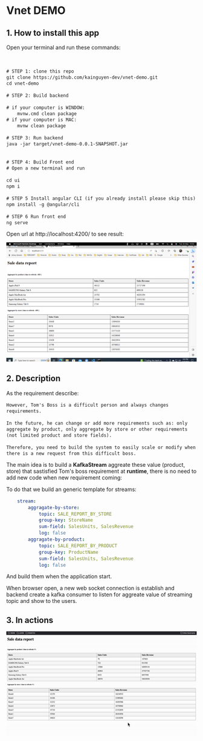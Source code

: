 # Vnet DEMO

## 1. How to install this app


Open your terminal and run these commands:

```shell


# STEP 1: clone this repo
git clone https://github.com/kainguyen-dev/vnet-demo.git
cd vnet-demo

# STEP 2: Build backend

# if your computer is WINDOW:
    mvnw.cmd clean package
# if your computer is MAC:
    mvnw clean package

# STEP 3: Run backend
java -jar target/vnet-demo-0.0.1-SNAPSHOT.jar


# STEP 4: Build Front end 
# Open a new terminal and run 

cd ui
npm i

# STEP 5 Install angular CLI (if you already install please skip this)
npm install -g @angular/cli

# STEP 6 Run front end
ng serve

```

Open url at http://localhost:4200/ 
to see result:

![Alt Text](DEMO.png)


## 2. Description

As the requirement describe: 

```
However, Tom's Boss is a difficult person and always changes requirements.

In the future, he can change or add more requirements such as: only aggregate by product, only aggregate by store or other requirements (not limited product and store fields). 

Therefore, you need to build the system to easily scale or modify when there is a new request from this difficult boss.
```

The main idea is to build a **KafkaStream** aggreate these value (product, store) that sastisfied Tom's boss requirement at **runtime**, there is no need to add new code when new requirement coming:

To do that we build an generic template for streams:

```yaml
    stream:
        aggragate-by-store:
            topic: SALE_REPORT_BY_STORE
            group-key: StoreName
            sum-field: SalesUnits, SalesRevenue
            log: false
        aggragate-by-product:
            topic: SALE_REPORT_BY_PRODUCT
            group-key: ProductName
            sum-field: SalesUnits, SalesRevenue
            log: false

```

And build them when the application start.

When browser open, a new web socket connection is establish and backend create a kafka consumer to listen for aggreate value of streaming topic and show to the users.

## 3. In actions

![Alt Text](demo.gif)
